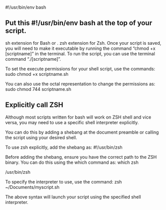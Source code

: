 #!/usr/bin/env bash

## Put this #!/usr/bin/env bash at the top of your script. 

sh extension for Bash or . zsh extension for Zsh.
Once your script is saved, you will need to make it executable by
running the command “chmod +x [scriptname]” in the terminal.
To run the script, you can use the terminal command “./[scriptname]”.

To set the execute permissions for your shell script, use the commands:
sudo chmod +x scriptname.sh

You can also use the octal representation to change the permissions as:
sudo chmod 744 scriptname.sh

## Explicitly call ZSH

Although most scripts written for bash will work on ZSH shell
and vice versa, you may need to use a specific shell interpreter explicitly.

You can do this by adding a shebang at the document preamble or calling
the script using your desired shell.

To use zsh explicitly, add the shebang as:
#!/usr/bin/zsh

Before adding the shebang, ensure you have the correct path to the ZSH
binary. You can do this using the which command as:
which zsh

/usr/bin/zsh

To specify the interpreter to use, use the command:
zsh ~/Documents/myscript.sh

The above syntax will launch your script using the specified shell interpreter. 
